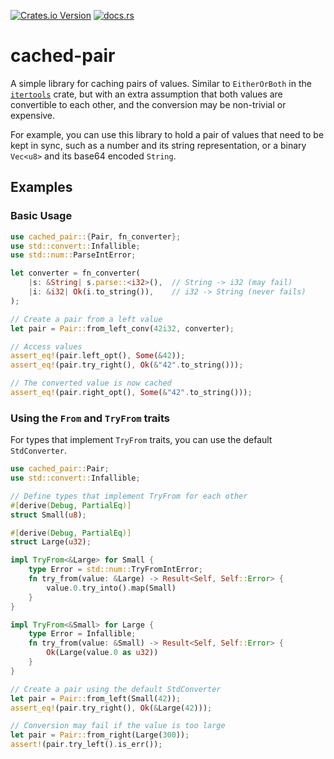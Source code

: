 [![Crates.io Version](https://img.shields.io/crates/v/cached_pair)](https://crates.io/crates/cached-pair)
[![docs.rs](https://img.shields.io/docsrs/cached-pair)](https://docs.rs/cached-pair/latest/cached_pair/)

# cached-pair

A simple library for caching pairs of values. Similar to `EitherOrBoth` in the [`itertools`] crate,
but with an extra assumption that both values are convertible to each other, and the conversion may be non-trivial or expensive.

For example, you can use this library to hold a pair of values that need to be kept in sync, such as a number and its string representation,
or a binary `Vec<u8>` and its base64 encoded `String`.

## Examples

### Basic Usage

```rust
use cached_pair::{Pair, fn_converter};
use std::convert::Infallible;
use std::num::ParseIntError;

let converter = fn_converter(
    |s: &String| s.parse::<i32>(),  // String -> i32 (may fail)
    |i: &i32| Ok(i.to_string()),    // i32 -> String (never fails)
);

// Create a pair from a left value
let pair = Pair::from_left_conv(42i32, converter);

// Access values
assert_eq!(pair.left_opt(), Some(&42));
assert_eq!(pair.try_right(), Ok(&"42".to_string()));

// The converted value is now cached
assert_eq!(pair.right_opt(), Some(&"42".to_string()));
```

### Using the `From` and `TryFrom` traits

For types that implement `TryFrom` traits, you can use the default `StdConverter`.

```rust
use cached_pair::Pair;
use std::convert::Infallible;

// Define types that implement TryFrom for each other
#[derive(Debug, PartialEq)]
struct Small(u8);

#[derive(Debug, PartialEq)]
struct Large(u32);

impl TryFrom<&Large> for Small {
    type Error = std::num::TryFromIntError;
    fn try_from(value: &Large) -> Result<Self, Self::Error> {
        value.0.try_into().map(Small)
    }
}

impl TryFrom<&Small> for Large {
    type Error = Infallible;
    fn try_from(value: &Small) -> Result<Self, Self::Error> {
        Ok(Large(value.0 as u32))
    }
}

// Create a pair using the default StdConverter
let pair = Pair::from_left(Small(42));
assert_eq!(pair.try_right(), Ok(&Large(42)));

// Conversion may fail if the value is too large
let pair = Pair::from_right(Large(300));
assert!(pair.try_left().is_err());
```

[`itertools`]: https://crates.io/crates/itertools
